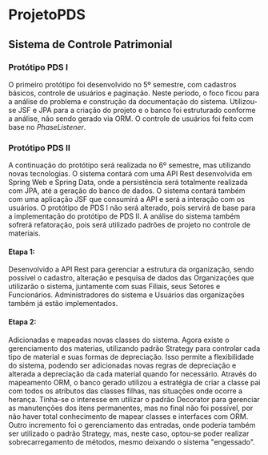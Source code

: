 # ProjetoPDS

## Sistema de Controle Patrimonial

### Protótipo PDS I

O primeiro protótipo foi desenvolvido no 5º semestre, com cadastros básicos, controle de usuários e paginação. Neste período, o foco ficou para a análise do problema e construção da documentação do sistema. Utilizou-se JSF e JPA para a criação do projeto e o banco foi estruturado conforme a análise, não sendo gerado via ORM. O controle de usuários foi feito com base no *PhaseListener*.

### Protótipo PDS II

A continuação do protótipo será realizada no 6º semestre, mas utilizando novas tecnologias. O sistema contará com uma API Rest desenvolvida em Spring Web e Spring Data, onde a persistência será totalmente realizada com JPA, até a geração do banco de dados. O sistema contará também com uma aplicação JSF que consumirá a API e será a interação com os usuários. O protótipo de PDS I não será alterado, pois servirá de base para a implementação do protótipo de PDS II. A análise do sistema também sofrerá refatoração, pois será utilizado padrões de projeto no controle de materiais.

#### Etapa 1:

Desenvolvido a API Rest para gerenciar a estrutura da organização, sendo possível o cadastro, alteração e pesquisa de dados das Organizações que utilizarão o sistema, juntamente com suas Filiais, seus Setores e Funcionários. Administradores do sistema e Usuários das organizações também já estão implementados.

#### Etapa 2:

Adicionadas e mapeadas novas classes do sistema. Agora existe o gerenciamento dos materias, utilizando padrão Strategy para controlar cada tipo de material e suas formas de depreciação. Isso permite a flexibilidade do sistema, podendo ser adicionadas novas regras de depreciação e alterada a depreciação da cada material quando for necessário. Através do mapeamento ORM, o banco gerado utilizou a estratégia de criar a classe pai com todos os atributos das classes filhas, nas situações onde ocorre a herança. Tinha-se o interesse em utilizar o padrão Decorator para gerenciar as manutenções dos itens permanentes, mas no final não foi possível, por não haver total conhecimento de mapear classes e interfaces com ORM. Outro incremento foi o gerenciamento das entradas, onde poderia também ser utilizado o padrão Strategy, mas, neste caso, optou-se poder realizar sobrecarregamento de métodos, mesmo deixando o sistema "engessado".